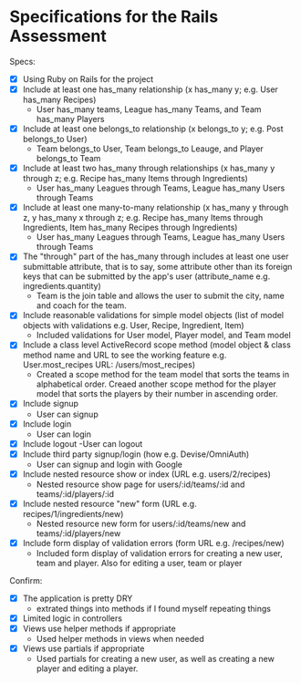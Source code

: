 # Specifications for the Rails Assessment

Specs:
- [x] Using Ruby on Rails for the project
- [x] Include at least one has_many relationship (x has_many y; e.g. User has_many Recipes) 
    - User has_many teams, League has_many Teams, and Team has_many Players
- [x] Include at least one belongs_to relationship (x belongs_to y; e.g. Post belongs_to User) 
    - Team belongs_to User, Team belongs_to Leauge, and Player belongs_to Team
- [x] Include at least two has_many through relationships (x has_many y through z; e.g. Recipe has_many Items through Ingredients) 
    - User has_many Leagues through Teams, League has_many Users through Teams
- [x] Include at least one many-to-many relationship (x has_many y through z, y has_many x through z; e.g. Recipe has_many Items through Ingredients, Item has_many Recipes through Ingredients) 
    - User has_many Leagues through Teams, League has_many Users through Teams
- [x] The "through" part of the has_many through includes at least one user submittable attribute, that is to say, some attribute other than its foreign keys that can be submitted by the app's user (attribute_name e.g. ingredients.quantity) 
    - Team is the join table and allows the user to submit the city, name and coach for the team. 
- [x] Include reasonable validations for simple model objects (list of model objects with validations e.g. User, Recipe, Ingredient, Item)
    - Included validations for User model, Player model, and Team model
- [x] Include a class level ActiveRecord scope method (model object & class method name and URL to see the working feature e.g. User.most_recipes URL: /users/most_recipes)
    - Created a scope method for the team model that sorts the teams in alphabetical order. Creaed another scope method for the player model that sorts the players by their number in ascending order.
- [x] Include signup
    - User can signup
- [x] Include login
    - User can login
- [x] Include logout
    -User can logout
- [x] Include third party signup/login (how e.g. Devise/OmniAuth)
    - User can signup and login with Google
- [x] Include nested resource show or index (URL e.g. users/2/recipes)
    - Nested resource show page for users/:id/teams/:id and teams/:id/players/:id
- [x] Include nested resource "new" form (URL e.g. recipes/1/ingredients/new)
    - Nested resource new form for users/:id/teams/new and teams/:id/players/new
- [x] Include form display of validation errors (form URL e.g. /recipes/new)
    - Included form display of validation errors for creating a new user, team and player. Also for editing a user, team or player

Confirm:
- [x] The application is pretty DRY
    - extrated things into methods if I found myself repeating things
- [x] Limited logic in controllers
- [x] Views use helper methods if appropriate
    - Used helper methods in views when needed
- [x] Views use partials if appropriate
    - Used partials for creating a new user, as well as creating a new player and editing a player.